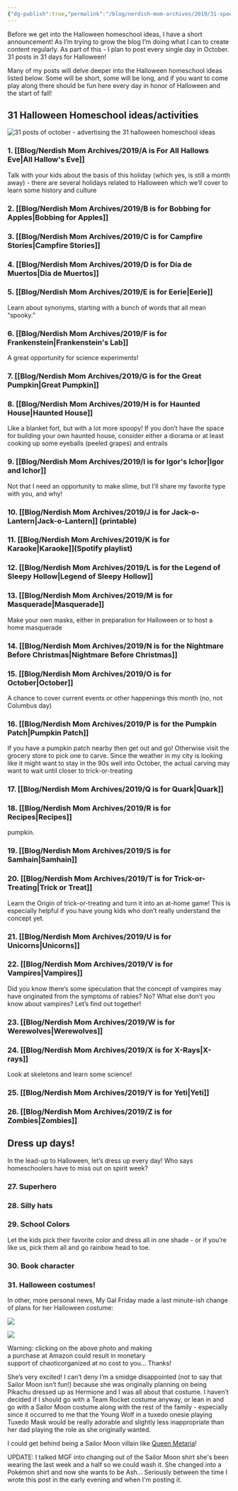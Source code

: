 ```yaml
---
{"dg-publish":true,"permalink":"/blog/nerdish-mom-archives/2019/31-spooky-and-fun-halloween-homeschool-ideas/","title":"31 Spooky and Fun Halloween Homeschool Ideas Roundup","tags":["halloween","list"],"noteIcon":"","created":"","updated":""}
---
```



Before we get into the Halloween homeschool ideas, I have a short announcement! As I’m trying to grow the blog I’m doing what I can to create content regularly. As part of this - I plan to post every single day in October. 31 posts in 31 days for Halloween!

Many of my posts will delve deeper into the Halloween homeschool ideas listed below. Some will be short, some will be long, and if you want to come play along there should be fun here every day in honor of Halloween and the start of fall!

## 31 Halloween Homeschool ideas/activities 

![31 posts of october - advertising the 31 halloween homeschool ideas](/img/user/Assets/Attachments/Copy-of-31-posts-of-October.png)

### 1. [[Blog/Nerdish Mom Archives/2019/A is For All Hallows Eve\|All Hallow's Eve]]

Talk with your kids about the basis of this holiday (which yes, is still a month away) - there are several holidays related to Halloween which we’ll cover to learn some history and culture

### 2. [[Blog/Nerdish Mom Archives/2019/B is for Bobbing for Apples\|Bobbing for Apples]]

### 3. [[Blog/Nerdish Mom Archives/2019/C is for Campfire Stories\|Campfire Stories]]

### 4. [[Blog/Nerdish Mom Archives/2019/D is for Día de Muertos\|Dia de Muertos]]

### 5. [[Blog/Nerdish Mom Archives/2019/E is for Eerie\|Eerie]]

Learn about synonyms, starting with a bunch of words that all mean “spooky.”

### 6. [[Blog/Nerdish Mom Archives/2019/F is for Frankenstein\|Frankenstein's Lab]]

A great opportunity for science experiments!

### 7. [[Blog/Nerdish Mom Archives/2019/G is for the Great Pumpkin\|Great Pumpkin]]

### 8. [[Blog/Nerdish Mom Archives/2019/H is for Haunted House\|Haunted House]]

Like a blanket fort, but with a lot more spoopy! If you don’t have the space for building your own haunted house, consider either a diorama or at least cooking up some eyeballs (peeled grapes) and entrails 

### 9. [[Blog/Nerdish Mom Archives/2019/I is for Igor's Ichor\|Igor and Ichor]]

Not that I need an opportunity to make slime, but I’ll share my favorite type with you, and why!

### 10. [[Blog/Nerdish Mom Archives/2019/J is for Jack-o-Lantern\|Jack-o-Lantern]] (printable)

### 11. [[Blog/Nerdish Mom Archives/2019/K is for Karaoke\|Karaoke]](Spotify playlist) 

### 12. [[Blog/Nerdish Mom Archives/2019/L is for the Legend of Sleepy Hollow\|Legend of Sleepy Hollow]]

### 13. [[Blog/Nerdish Mom Archives/2019/M is for Masquerade\|Masquerade]]

Make your own masks, either in preparation for Halloween or to host a home masquerade

### 14. [[Blog/Nerdish Mom Archives/2019/N is for the Nightmare Before Christmas\|Nightmare Before Christmas]]

### 15. [[Blog/Nerdish Mom Archives/2019/O is for October\|October]]

A chance to cover current events or other happenings this month (no, not Columbus day)

### 16. [[Blog/Nerdish Mom Archives/2019/P is for the Pumpkin Patch\|Pumpkin Patch]]

If you have a pumpkin patch nearby then get out and go! Otherwise visit the grocery store to pick one to carve. Since the weather in my city is looking like it might want to stay in the 90s well into October, the actual carving may want to wait until closer to trick-or-treating

### 17. [[Blog/Nerdish Mom Archives/2019/Q is for Quark\|Quark]]

### 18. [[Blog/Nerdish Mom Archives/2019/R is for Recipes\|Recipes]]

pumpkin.

### 19. [[Blog/Nerdish Mom Archives/2019/S is for Samhain\|Samhain]]

### 20. [[Blog/Nerdish Mom Archives/2019/T is for Trick-or-Treating\|Trick or Treat]]

Learn the Origin of trick-or-treating and turn it into an at-home game! This is especially helpful if you have young kids who don’t really understand the concept yet.  

### 21. [[Blog/Nerdish Mom Archives/2019/U is for Unicorns\|Unicorns]]

### 22. [[Blog/Nerdish Mom Archives/2019/V is for Vampires\|Vampires]]

Did you know there’s some speculation that the concept of vampires may have originated from the symptoms of rabies? No? What else don’t you know about vampires? Let’s find out together!

### 23. [[Blog/Nerdish Mom Archives/2019/W is for Werewolves\|Werewolves]]

### 24. [[Blog/Nerdish Mom Archives/2019/X is for X-Rays\|X-rays]]

Look at skeletons and learn some science!

### 25. [[Blog/Nerdish Mom Archives/2019/Y is for Yeti\|Yeti]]

### 26. [[Blog/Nerdish Mom Archives/2019/Z is for Zombies\|Zombies]]

## Dress up days!

In the lead-up to Halloween, let’s dress up every day! Who says homeschoolers have to miss out on spirit week?

### 27. Superhero

### 28. Silly hats

### 29. School Colors

Let the kids pick their favorite color and dress all in one shade - or if you’re like us, pick them all and go rainbow head to toe.

### 30. Book character

### 31. Halloween costumes!

In other, more personal news, My Gal Friday made a last minute-ish change of plans for her Halloween costume:

[![](//ws-na.amazon-adsystem.com/widgets/q?_encoding=UTF8&MarketPlace=US&ASIN=B07H9V3GZX&ServiceVersion=20070822&ID=AsinImage&WS=1&Format=_SL160_&tag=chaoticorganized-20)](https://www.amazon.com/gp/offer-listing/B07H9V3GZX/ref=as_li_tl?ie=UTF8&camp=1789&creative=9325&creativeASIN=B07H9V3GZX&linkCode=as2&tag=chaoticorganized-20&linkId=4d6fbd545343a9d809af07cb9593c557)

![](//ir-na.amazon-adsystem.com/e/ir?t=chaoticorganized-20&l=am2&o=1&a=B07H9V3GZX)

Warning: clicking on the above photo and making  
a purchase at Amazon could result in monetary  
support of chaoticorganized at no cost to you... Thanks!

She’s very excited! I can’t deny I’m a smidge disappointed (not to say that Sailor Moon isn’t fun!) because she was originally planning on being Pikachu dressed up as Hermione and I was all about that costume. I haven’t decided if I should go with a Team Rocket costume anyway, or lean in and go with a Sailor Moon costume along with the rest of the family - especially since it occurred to me that the Young Wolf in a tuxedo onesie playing Tuxedo Mask would be really adorable and slightly less inappropriate than her dad playing the role as she originally wanted. 

I could get behind being a Sailor Moon villain like [Queen Metaria](https://sailormoon.fandom.com/wiki/Queen_Metalia_(manga))!  
  
UPDATE: I talked MGF into changing out of the Sailor Moon shirt she's been wearing the last week and a half so we could wash it. She changed into a Pokémon shirt and now she wants to be Ash... Seriously between the time I wrote this post in the early evening and when I'm posting it.
